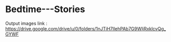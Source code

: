 # Bedtime---Stories

Output images link : https://drive.google.com/drive/u/0/folders/1nJTiH7llehPAb7G9WIjRxklcvQg_GYWF
